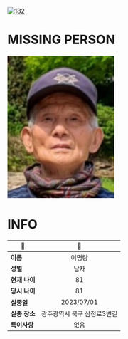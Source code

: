 [![182](https://img.shields.io/badge/%EC%8B%A4%EC%A2%85%EC%8B%A0%EA%B3%A0%EB%8A%94%20%EA%B5%AD%EB%B2%88%EC%97%86%EC%9D%B4-182-blue)](http://safe182.go.kr/index.do)

# MISSING PERSON

<img src="./missing_person.jpg">

# INFO

|🔑|💎|
|--|:--:|
|**이름**|이명랑|
|**성별**|남자|
|**현재 나이**|81|
|**당시 나이**|81|
|**실종일**|2023/07/01|
|**실종 장소**|광주광역시 북구 삼정로3번길 |
|**특이사항**|없음|

